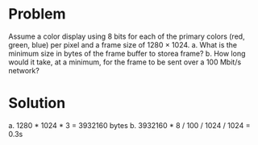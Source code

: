 # Problem
Assume a color display using 8 bits for each of the primary colors (red, green, blue) per pixel and a frame size of 1280 × 1024.
a. What is the minimum size in bytes of the frame buffer to storea frame?
b. How long would it take, at a minimum, for the frame to be sent over a 100
Mbit/s network?

# Solution
a. 1280 * 1024 * 3 = 3932160 bytes
b. 3932160 * 8 / 100 / 1024 / 1024 = 0.3s
